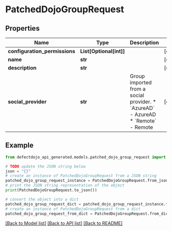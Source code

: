# PatchedDojoGroupRequest


## Properties

Name | Type | Description | Notes
------------ | ------------- | ------------- | -------------
**configuration_permissions** | **List[Optional[int]]** |  | [optional] 
**name** | **str** |  | [optional] 
**description** | **str** |  | [optional] 
**social_provider** | **str** | Group imported from a social provider.  * &#x60;AzureAD&#x60; - AzureAD * &#x60;Remote&#x60; - Remote | [optional] 

## Example

```python
from defectdojo_api_generated.models.patched_dojo_group_request import PatchedDojoGroupRequest

# TODO update the JSON string below
json = "{}"
# create an instance of PatchedDojoGroupRequest from a JSON string
patched_dojo_group_request_instance = PatchedDojoGroupRequest.from_json(json)
# print the JSON string representation of the object
print(PatchedDojoGroupRequest.to_json())

# convert the object into a dict
patched_dojo_group_request_dict = patched_dojo_group_request_instance.to_dict()
# create an instance of PatchedDojoGroupRequest from a dict
patched_dojo_group_request_from_dict = PatchedDojoGroupRequest.from_dict(patched_dojo_group_request_dict)
```
[[Back to Model list]](../README.md#documentation-for-models) [[Back to API list]](../README.md#documentation-for-api-endpoints) [[Back to README]](../README.md)



